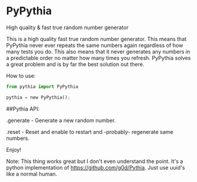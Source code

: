 # PyPythia
High quality &amp; fast true random number generator

This is a high quality fast true random number generator. This means that PyPythia never ever repeats the same numbers again
regardless of how many tests you do. This also means that it never generates any numbers in a predictable order no matter 
how many times you refresh. PyPythia solves a great problem and is by far the best solution out there.

How to use:
```python
from pythia import PyPythia

pythia = new PyPythia();
```

##Pythia API:

.generate  -  Generate a new random number.

.reset     -  Reset and enable to restart and -probably- regenerate same numbers.


Enjoy!


Note: This thing works great but I don't even understand the point.  It's a python implementation of 
https://github.com/g0d/Pythia.  Just use uuid's like a normal human.


